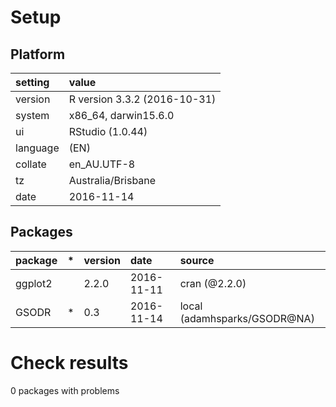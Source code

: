 # Setup

## Platform

|setting  |value                        |
|:--------|:----------------------------|
|version  |R version 3.3.2 (2016-10-31) |
|system   |x86_64, darwin15.6.0         |
|ui       |RStudio (1.0.44)             |
|language |(EN)                         |
|collate  |en_AU.UTF-8                  |
|tz       |Australia/Brisbane           |
|date     |2016-11-14                   |

## Packages

|package |*  |version |date       |source                       |
|:-------|:--|:-------|:----------|:----------------------------|
|ggplot2 |   |2.2.0   |2016-11-11 |cran (@2.2.0)                |
|GSODR   |*  |0.3     |2016-11-14 |local (adamhsparks/GSODR@NA) |

# Check results
0 packages with problems



